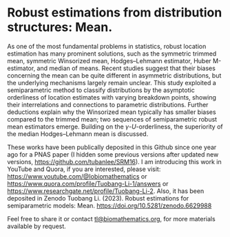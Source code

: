 # Robust estimations from distribution structures: Mean.

As one of the most fundamental problems in statistics, robust location estimation has many prominent solutions, such as the symmetric trimmed mean, symmetric Winsorized mean, Hodges–Lehmann estimator, Huber M-estimator, and median of means. Recent studies suggest that their biases concerning the mean can be quite different in asymmetric distributions, but the underlying mechanisms largely remain unclear. This study exploited a semiparametric method to classify distributions by the asymptotic orderliness of location estimates with varying breakdown points, showing their interrelations and connections to parametric distributions. Further deductions explain why the Winsorized mean typically has smaller biases compared to the trimmed mean; two sequences of semiparametric robust mean estimators emerge. Building on the $\gamma$-$U$-orderliness, the superiority of the median Hodges–Lehmann mean is discussed.

These works have been publically deposited in this Github since one year ago for a PNAS paper (I hidden some previous versions after updated new versions, https://github.com/tubanlee/SRM16). I am introducing this work in YouTube and Quora, if you are interested, please visit: https://www.youtube.com/@Iobiomathematics or https://www.quora.com/profile/Tuobang-Li-1/answers or https://www.researchgate.net/profile/Tuobang-Li-2. Also, it has been deposited in Zenodo Tuobang Li. (2023). Robust estimations for semiparametric models: Mean. https://doi.org/10.5281/zenodo.6629988

Feel free to share it or contact tl@biomathematics.org, for more materials available by request.
